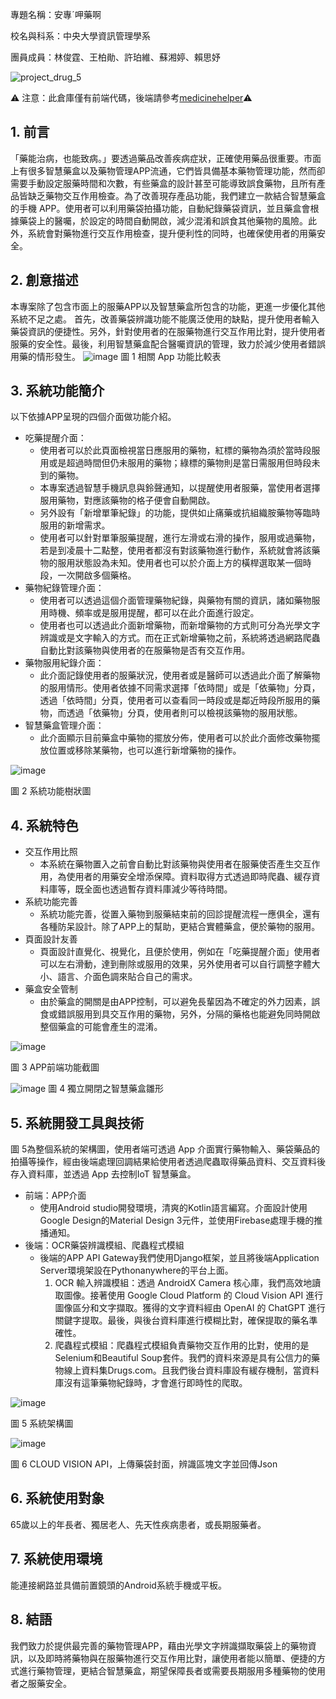 專題名稱：安專ˊ呷藥啊

校名與科系：中央大學資訊管理學系 

團員成員：林俊霆、王柏勛、許珀維、蘇湘婷、賴思妤

![project_drug_5](https://github.com/JunTingLin/drug_android_frontend/assets/92431095/7c668ec4-4204-4317-b1fc-2f61ff8ab081)


⚠️ 注意：此倉庫僅有前端代碼，後端請參考[medicinehelper](https://github.com/brankhsu/medicinehelper)⚠️

## 1. 前言

「藥能治病，也能致病。」要透過藥品改善疾病症狀，正確使用藥品很重要。市面上有很多智慧藥盒以及藥物管理APP流通，它們皆具備基本藥物管理功能，然而卻需要手動設定服藥時間和次數，有些藥盒的設計甚至可能導致誤食藥物，且所有產品皆缺乏藥物交互作用檢查。為了改善現存產品功能，我們建立一款結合智慧藥盒的手機 APP。使用者可以利用藥袋拍攝功能，自動紀錄藥袋資訊，並且藥盒會根據藥袋上的醫囑，於設定的時間自動開啟，減少混淆和誤食其他藥物的風險。此外，系統會對藥物進行交互作用檢查，提升便利性的同時，也確保使用者的用藥安全。

## 2. 創意描述

本專案除了包含市面上的服藥APP以及智慧藥盒所包含的功能，更進一步優化其他系統不足之處。
首先，改善藥袋辨識功能不能廣泛使用的缺點，提升使用者輸入藥袋資訊的便捷性。另外，針對使用者的在服藥物進行交互作用比對，提升使用者服藥的安全性。最後，利用智慧藥盒配合醫囑資訊的管理，致力於減少使用者錯誤用藥的情形發生。
![image](https://github.com/JunTingLin/drug_android_frontend/assets/92431095/c69eb193-cd6d-49e8-ac51-a6720d5dcf01)
圖 1 相關 App 功能比較表

## 3. 系統功能簡介 
以下依據APP呈現的四個介面做功能介紹。
+ 吃藥提醒介面：
  + 使用者可以於此頁面檢視當日應服用的藥物，紅標的藥物為須於當時段服用或是超過時間但仍未服用的藥物；綠標的藥物則是當日需服用但時段未到的藥物。
  + 本專案透過智慧手機訊息與鈴聲通知，以提醒使用者服藥，當使用者選擇服用藥物，對應該藥物的格子便會自動開啟。
  + 另外設有「新增單筆紀錄」的功能，提供如止痛藥或抗組織胺藥物等臨時服用的新增需求。
  + 使用者可以針對單筆服藥提醒，進行左滑或右滑的操作，服用或過藥物，若是到凌晨十二點整，使用者都沒有對該藥物進行動作，系統就會將該藥物的服用狀態設為未知。使用者也可以於介面上方的橫桿選取某一個時段，一次開啟多個藥格。
+ 藥物紀錄管理介面：
  + 使用者可以透過這個介面管理藥物紀錄，與藥物有關的資訊，諸如藥物服用時機、頻率或是服用提醒，都可以在此介面進行設定。
  + 使用者也可以透過此介面新增藥物，而新增藥物的方式則可分為光學文字辨識或是文字輸入的方式。而在正式新增藥物之前，系統將透過網路爬蟲自動比對該藥物與使用者的在服藥物是否有交互作用。
+ 藥物服用紀錄介面：
  + 此介面記錄使用者的服藥狀況，使用者或是醫師可以透過此介面了解藥物的服用情形。使用者依據不同需求選擇「依時間」或是「依藥物」分頁，透過「依時間」分頁，使用者可以查看同一時段或是鄰近時段所服用的藥物，而透過「依藥物」分頁，使用者則可以檢視該藥物的服用狀態。
+ 智慧藥盒管理介面：
  + 此介面顯示目前藥盒中藥物的擺放分佈，使用者可以於此介面修改藥物擺放位置或移除某藥物，也可以進行新增藥物的操作。

![image](https://github.com/JunTingLin/drug_android_frontend/assets/92431095/48cc86e3-b9fa-4f95-86d7-4c19457e133b)

圖 2 系統功能樹狀圖

## 4. 系統特色
+ 交互作用比照
  + 本系統在藥物置入之前會自動比對該藥物與使用者在服藥使否產生交互作用，為使用者的用藥安全增添保障。資料取得方式透過即時爬蟲、緩存資料庫等，既全面也透過暫存資料庫減少等待時間。
+ 系統功能完善
  + 系統功能完善，從置入藥物到服藥結束前的回診提醒流程一應俱全，還有各種防呆設計。除了APP上的幫助，更結合實體藥盒，便於藥物的服用。
+ 頁面設計友善
  + 頁面設計直覺化、視覺化，且便於使用，例如在「吃藥提醒介面」使用者可以左右滑動，達到刪除或服用的效果，另外使用者可以自行調整字體大小、語言、介面色調來貼合自己的需求。
+ 藥盒安全管制
  + 由於藥盒的開關是由APP控制，可以避免長輩因為不確定的外力因素，誤食或錯誤服用到具交互作用的藥物，另外，分隔的藥格也能避免同時開啟整個藥盒的可能會產生的混淆。
 
![image](https://github.com/JunTingLin/drug_android_frontend/assets/92431095/ae774893-7e4b-4384-8f3e-0669db778b06)

圖 3 APP前端功能截圖

![image](https://github.com/JunTingLin/drug_android_frontend/assets/92431095/5b1b03aa-815d-4bbc-bc26-85bb0eb56adb)
圖 4 獨立開閉之智慧藥盒雛形

## 5. 系統開發工具與技術
圖 5為整個系統的架構圖，使用者端可透過 App 介面實行藥物輸入、藥袋藥品的拍攝等操作，經由後端處理回調結果給使用者透過爬蟲取得藥品資料、交互資料後存入資料庫，並透過 App 去控制IoT 智慧藥盒。 
+ 前端：APP介面
  + 使用Android studio開發環境，清爽的Kotlin語言編寫。介面設計使用Google Design的Material Design 3元件，並使用Firebase處理手機的推播通知。
+ 後端：OCR藥袋辨識模組、爬蟲程式模組
  + 後端的APP API Gateway我們使用Django框架，並且將後端Application Server環境架設在Pythonanywhere的平台上面。
    1. OCR 輸入辨識模組：透過 AndroidX Camera 核心庫，我們高效地讀取圖像。接著使用 Google Cloud Platform 的 Cloud Vision API 進行圖像區分和文字擷取。獲得的文字資料經由 OpenAI 的 ChatGPT 進行關鍵字提取。最後，與後台資料庫進行模糊比對，確保提取的藥名準確性。
    2. 爬蟲程式模組：爬蟲程式模組負責藥物交互作用的比對，使用的是Selenium和Beautiful Soup套件。我們的資料來源是具有公信力的藥物線上資料集Drugs.com。且我們後台資料庫設有緩存機制，當資料庫沒有這筆藥物紀錄時，才會進行即時性的爬取。

![image](https://github.com/JunTingLin/drug_android_frontend/assets/92431095/15d50ae8-854b-4437-8778-be949be7d5be)

圖 5 系統架構圖

![image](https://github.com/JunTingLin/drug_android_frontend/assets/92431095/acffd0ea-4ccc-40f4-811c-d315773fecb4)

圖 6 CLOUD VISION API，上傳藥袋封面，辨識區塊文字並回傳Json

## 6. 系統使用對象 
65歲以上的年長者、獨居老人、先天性疾病患者，或長期服藥者。
## 7. 系統使用環境 
能連接網路並具備前置鏡頭的Android系統手機或平板。
## 8. 結語
我們致力於提供最完善的藥物管理APP，藉由光學文字辨識擷取藥袋上的藥物資訊，以及即時將藥物與在服藥物進行交互作用比對，讓使用者能以簡單、便捷的方式進行藥物管理，更結合智慧藥盒，期望保障長者或需要長期服用多種藥物的使用者之服藥安全。







